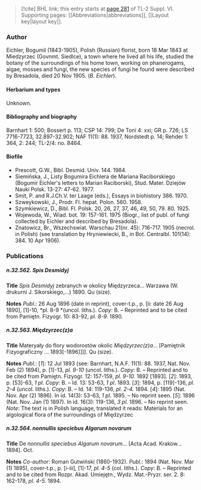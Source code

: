 > [!cite] BHL link: this entry starts at [page 281](https://www.biodiversitylibrary.org/item/103835#page/291/mode/1up) of TL-2 Suppl. VI.
> Supporting pages: [[Abbreviations|abbreviations]], [[Layout key|layout key]].

### Author

Eichler, Bogumil (1843-1905), Polish (Russian) florist, born 18 Mar 1843 at Miedzyrzec (Govnmt. Siedlce), a town where he lived all his life, studied the botany of the surroundings of his home town, working on phanerogams, algae, mosses and fungi, the new species of fungi he found were described by Bresadola, died 20 Nov 1905. (*B. Eichler*).

#### Herbarium and types

Unknown.

#### Bibliography and biography

Barnhart 1: 500; Bossert p. 113; CSP 14: 799; De Toni 4: xxi; GR p. 726; LS 7716-7723, 32.897-32.902; NAF 11(1): 88. 1937, Nordstedt p. 14; Rehder 1: 364, 2: 244; TL-2/4: no. 8464.

#### Biofile

- Prescott, G.W., Bibl. Desmid. Univ. 144. 1984.
- Siemińska, J., Listy Bogumira Eichlera de Mariana Raciborskiego (Bogumir Eichler's letters to Marian Raciborski), Stud. Mater. Dziejów Nauki Polsk. 13-27: 47-62. 1977.
- Smit, P. and R.J.Ch.V. ter Laage (eds.), Essays in biohistory 386. 1970.
- Szweykowski, J., Prodr. Fl. hepat. Polon. 560. 1958.
- Szymkiewicz, D., Bibl. Fl. Polsk. 20, 26, 27, 37, 46, 49, 50, 79. 80. 1925.
- Wojewoda, W., Wiad. bot. 19: 157-161. 1975 (Biogr., list of publ. of fungi collected by Eichler and described by Bresadola).
- Znatowicz, Br., Wszechswiat. Warschau 21(nr. 45): 716-717. 1905 (necrol. in Polish) (see translation by Hryniewiecki, B., *in* Bot. Centralbl. 101(14): 384. 10 Apr 1906).

### Publications

##### n.32.562. Spis Desmidyj

**Title**
*Spis Desmidyj* zebranych w okolicy Międzyrzeca... Warzawa (W. drukurni J. Sikorskiego,...) 1890. Qu (size).

**Notes**
*Publ*.: 26 Aug 1896 (date in reprint), cover-t.p., p. \[ii: date 26 Aug 1890\], \[1\]-10, *pl. 8-9 *(uncol. liths.). *Copy*: B. – Reprinted and to be cited from Pamiętn. Fizyogr. 10: 83-92, *pl. 8-9.* 1890.

##### n.32.563. Międzyrzec(z)a

**Title**
Materyały do flory wodorostów okolic *Międzyrzec(z)a*... \[Pamiętnik Fizyograficzny ... 1893\[-1896\]\]\]\]. Qu (size).

**Notes**
*Publ*.: \[*1*\]: 12 Jul 1893 (see: Barnhart, N.A.F. 11(1): 88. 1937, Nat. Nov. Feb (2) 1894), p. \[1\]-13, *pl. 9-10* (uncol. liths.). *Copy*: B. – Reprinted and to be cited from Pamiętn. Fizyogr. 12: 157-159, *pl. 9-10.* 1892 \[1893\].
\[*2*\]: 1893, p. \[53\]-63, *1 pl. Copy*: B. – Id. 13: 53-63, *1 pl*. 1893.
\[*3*\]: 1894, p. \[119\]-136, *pl. 2-4* (uncol. liths.). *Copy*: B. – Id. 14: 119-136, *pl. 2-4.* 1894.
\[*4*\]: 1895 (Nat. Nov. Apr (2) 1896). In id. 14(3): 53-63, *1 pl*. 1895. – No reprint seen.
\[*5*\]: 1896 (Nat. Nov. Jan (1) 1897). In id. 16(3): 119-136, *3 pl*. 1896. – No reprint seen.
*Note*: The text is in Polish language, translated it reads: Materials for an algological flora of the surroundings of Międzyrzec

##### n.32.564. nonnullis speciebus Algarum novarum

**Title**
De *nonnullis speciebus Algarum novarum*... \[Acta Acad. Krakow... 1894\]. Oct.

**Notes**
*Co-author*: Roman Gutwiński (1860-1932).
*Publ*.: 1894 (Nat. Nov. Mar (1) 1895), cover-t.p., p. \[i-iii\], \[1\]-17, *pl. 4-5* (col. liths.). *Copy*: B. – Reprinted and to be cited from Rozpr. Akad. Umiejętn., Wydz. Mat.-Pryzr. ser. 2. 8: 162-178, *pl. 4-5.* 1894.

